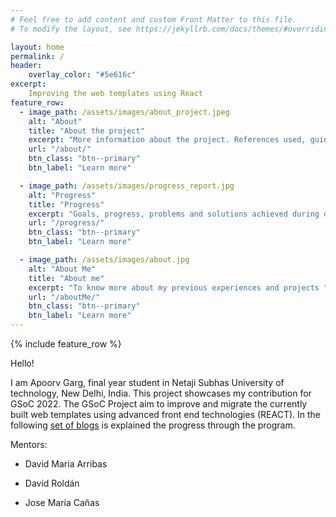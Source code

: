 ```yaml
---
# Feel free to add content and custom Front Matter to this file.
# To modify the layout, see https://jekyllrb.com/docs/themes/#overriding-theme-defaults

layout: home
permalink: /
header:
    overlay_color: "#5e616c"
excerpt:
    Improving the web templates using React
feature_row:
  - image_path: /assets/images/about_project.jpeg
    alt: "About"
    title: "About the project"
    excerpt: "More information about the project. References used, guides, articles, etc."
    url: "/about/"
    btn_class: "btn--primary"
    btn_label: "Learn more" 

  - image_path: /assets/images/progress_report.jpg
    alt: "Progress"
    title: "Progress"
    excerpt: "Goals, progress, problems and solutions achieved during development"
    url: "/progress/"
    btn_class: "btn--primary"
    btn_label: "Learn more"

  - image_path: /assets/images/about.jpg
    alt: "About Me"
    title: "About me"
    excerpt: "To know more about my previous experiences and projects "
    url: "/aboutMe/"
    btn_class: "btn--primary"
    btn_label: "Learn more"  
---
```



{% include feature_row %}

Hello!

I am Apoorv Garg, final year student in Netaji Subhas University of technology, New Delhi, India. This project showcases my contribution for GSoC 2022. The GSoC Project aim to improve and migrate the currently built web templates using advanced front end technologies (REACT). In the following [set of blogs]({{site.url}}/gsoc2022-Apoorv_Garg/progress/) is explained the progress through the program.

Mentors:

* David Maria Arribas

* David Roldán

* Jose María Cañas